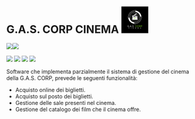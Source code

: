 
# G.A.S. CORP CINEMA ![Logo](https://github.com/IngSW-unipv/Progetto-C24/blob/main/Resources/Logo%20G.A.S.%20CORP%20CINEMA%20%20-%20README.png?raw=true)

![](https://img.shields.io/badge/PROGETTO--C24-003399?style=for-the-badge)![](https://img.shields.io/badge/G.A.S_CORP-1E90FF?style=for-the-badge)

![](https://img.shields.io/badge/BACKEND-JAVA-00FF00?style=for-the-badge) ![](https://img.shields.io/badge/FRONTEND-JAVAFX-FF0000?style=for-the-badge) ![](https://img.shields.io/badge/DATABASE-MYSQL-0000FF?style=for-the-badge) ![](https://img.shields.io/badge/TEST-JUNIT%204-9F00FF?style=for-the-badge)

Software che implementa parzialmente il sistema di gestione del cinema della G.A.S. CORP,
prevede le seguenti funzionalità:
- Acquisto online dei biglietti.
- Acquisto sul posto dei biglietti.
- Gestione delle sale presenti nel cinema.
- Gestione del catalogo dei film che il cinema offre.
